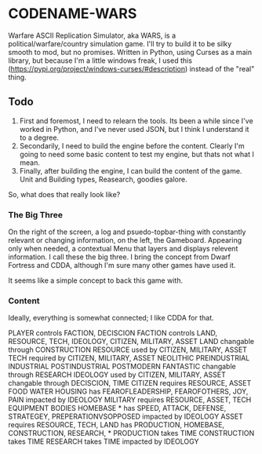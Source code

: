 # CODENAME-WARS
Warfare ASCII Replication Simulator, aka WARS, is a political/warfare/country simulation game. I'll try to build it to be silky smooth to mod, but no promises.
Written in Python, using Curses as a main library, but because I'm a little windows freak, I used this (https://pypi.org/project/windows-curses/#description) instead of the "real" thing.

## Todo

1. First and foremost, I need to relearn the tools. Its been a while since I've worked in Python, and I've never used JSON, but I think I understand it to a degree.
2. Secondarily, I need to build the engine before the content. Clearly I'm going to need some basic content to test my engine, but thats not what I mean.
3. Finally, after building the engine, I can build the content of the game. Unit and Building types, Reasearch, goodies galore.

So, what does that really look like?

### The Big Three

On the right of the screen, a log and psuedo-topbar-thing with constantly relevant or changing information, on the left, the Gameboard. Appearing only when needed, a contextual Menu that layers and displays relevent information. I call these the big three. I bring the concept from Dwarf Fortress and CDDA, although I'm sure many other games have used it.

It seems like a simple concept to back this game with.

### Content
Ideally, everything is somewhat connected; I like CDDA for that.

PLAYER controls FACTION, DECISCION
	FACTION controls LAND, RESOURCE, TECH, IDEOLOGY, CITIZEN, MILITARY, ASSET
		LAND
			changable through CONSTRUCTION
		RESOURCE
			used by CITIZEN, MILITARY, ASSET
		TECH
			required by CITIZEN, MILITARY, ASSET
				NEOLITHIC
				PREINDUSTRIAL
				INDUSTRIAL
				POSTINDUSTRIAL
				POSTMODERN
				FANTASTIC
			changable through RESEARCH
		IDEOLOGY
			used by CITIZEN, MILITARY, ASSET
			changable through DECISCION, TIME
		CITIZEN
			requires RESOURCE, ASSET
				FOOD
				WATER
				HOUSING
			has FEAROFLEADERSHIP, FEAROFOTHERS, JOY, PAIN
			impacted by IDEOLOGY
		MILITARY
			requires RESOURCE, ASSET, TECH
				EQUIPMENT
				BODIES
				HOMEBASE
				*
			has SPEED, ATTACK, DEFENSE, STRATEGEY, PREPERATIONVSOPPOSED
			impacted by IDEOLOGY
		ASSET
			requires RESOURCE, TECH, LAND
			has PRODUCTION, HOMEBASE, CONSTRUCTION, RESEARCH, *
				PRODUCTION takes TIME
				CONSTRUCTION takes TIME
				RESEARCH takes TIME
			impacted by IDEOLOGY
			
